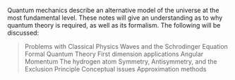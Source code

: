 Quantum mechanics describe an alternative model of the universe at the most fundamental level. These notes will give an understanding as to why quantum theory is required, as well as its formalism. The following will be discussed:
> Problems with Classical Physics
> Waves and the Schrodinger Equation
> Formal Quantum Theory
> First dimension applications
> Angular Momentum
> The hydrogen atom
> Symmetry, Antisymmetry, and the Exclusion Principle
> Conceptual issues
> Approximation methods